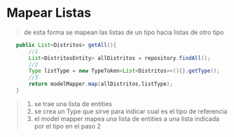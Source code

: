 # Mapear Listas

<p align="center">
  <em></em>
</p>

> de esta forma se mapean las listas de un tipo hacia listas de otro tipo
 
 ````java
    public List<Distritos> getAll(){
        //1
        List<DistritosEntity> allDistritos = repository.findAll();
        //2
        Type listType = new TypeToken<List<Distritos>>(){}.getType();
        //3
        return modelMapper.map(allDistritos,listType);
    }
````
> 1) se trae una lista de entities
> 2) se crea un Type que sirve para indicar cual es el tipo de referencia
> 3) el model mapper mapea una lista de entities a una lista indicada por el tipo en el paso 2
